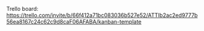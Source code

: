 Trello board: https://trello.com/invite/b/66f412a71bc083036b527e52/ATTIb2ac2ed9777b56ea8167c24c62c9d8caF06AFABA/kanban-template
